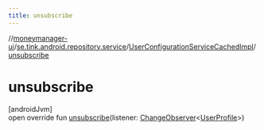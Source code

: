 ```yaml
---
title: unsubscribe
---
```

//[moneymanager-ui](../../../index.html)/[se.tink.android.repository.service](../index.html)/[UserConfigurationServiceCachedImpl](index.html)/[unsubscribe](unsubscribe.html)



# unsubscribe



[androidJvm]\
open override fun [unsubscribe](unsubscribe.html)(listener: [ChangeObserver](../../com.tink.service.observer/-change-observer/index.html)&lt;[UserProfile](../../com.tink.model.user/-user-profile/index.html)&gt;)




